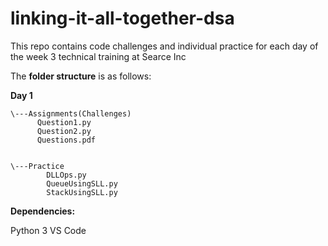 # linking-it-all-together-dsa
This repo contains code challenges and individual practice for each day of the week 3 technical training at Searce Inc

The **folder structure** is as follows:

**Day 1**

    \---Assignments(Challenges)
          Question1.py
          Question2.py
          Questions.pdf
         
    
    \---Practice
            DLLOps.py
            QueueUsingSLL.py
            StackUsingSLL.py


**Dependencies:**

Python 3
VS Code
